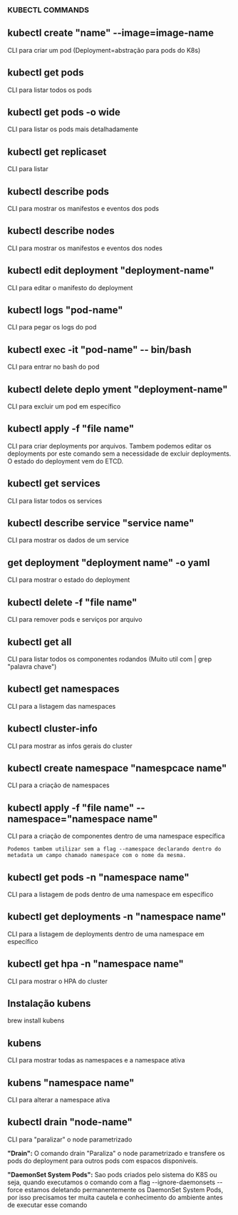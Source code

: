 ### KUBECTL COMMANDS

## kubectl create "name" --image=image-name

CLI para criar um pod (Deployment=abstração para pods do K8s)

## kubectl get pods

CLI para listar todos os pods

## kubectl get pods -o wide

CLI para listar os pods mais detalhadamente

## kubectl get replicaset

CLI para listar

## kubectl describe pods

CLI para mostrar os manifestos e eventos dos pods

## kubectl describe nodes

CLI para mostrar os manifestos e eventos dos nodes

## kubectl edit deployment "deployment-name"

CLI para editar o manifesto do deployment

## kubectl logs "pod-name"

CLI para pegar os logs do pod

## kubectl exec -it "pod-name" -- bin/bash

CLI para entrar no bash do pod

## kubectl delete deplo yment "deployment-name"

CLI para excluir um pod em específico

## kubectl apply -f "file name"

CLI para criar deployments por arquivos. Tambem podemos editar
os deployments por este comando sem a necessidade de excluir deployments. O estado do deployment vem do ETCD.

## kubectl get services

CLI para listar todos os services

## kubectl describe service "service name"

CLI para mostrar os dados de um service

## get deployment "deployment name" -o yaml

CLI para mostrar o estado do deployment

## kubectl delete -f "file name"

CLI para remover pods e serviços por arquivo

## kubectl get all

CLI para listar todos os componentes rodandos
(Muito util com | grep "palavra chave")

## kubectl get namespaces

CLI para a listagem das namespaces

## kubectl cluster-info

CLI para mostrar as infos gerais do cluster

## kubectl create namespace "namespcace name"

CLI para a criação de namespaces

## kubectl apply -f "file name" --namespace="namespace name"

CLI para a criação de componentes dentro de uma namespace específica

    Podemos tambem utilizar sem a flag --namespace declarando dentro do
    metadata um campo chamado namespace com o nome da mesma.

## kubectl get pods -n "namespace name"

CLI para a listagem de pods dentro de uma namespace em específico

## kubectl get deployments -n "namespace name"

CLI para a listagem de deployments dentro de uma namespace em específico

## kubectl get hpa -n "namespace name"

CLI para mostrar o HPA do cluster

## Instalação kubens

brew install kubens

## kubens

CLI para mostrar todas as namespaces e a namespace ativa

## kubens "namespace name"

CLI para alterar a namespace ativa

## kubectl drain "node-name"

CLI para "paralizar" o node parametrizado

<strong>"Drain":</strong> O comando drain "Paraliza" o node parametrizado e transfere os pods do deployment para outros pods com espacos disponiveis.

<strong>"DaemonSet System Pods":</strong> Sao pods criados pelo sistema do K8S ou seja, quando executamos o comando com a flag --ignore-daemonsets --force estamos deletando permanentemente os DaemonSet System Pods, por isso precisamos ter muita cautela e conhecimento do ambiente antes de executar esse comando
